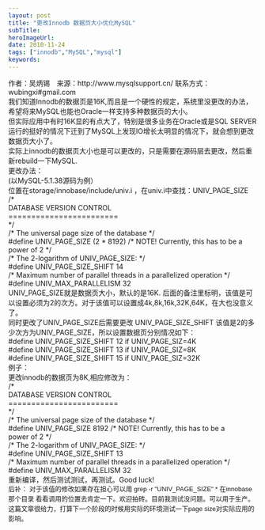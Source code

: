 ```yaml
---
layout: post 
title: "更改Innodb 数据页大小优化MySQL"
subTitle: 
heroImageUrl: 
date: 2010-11-24
tags: ["innodb","MySQL","mysql"]
keywords: 
---
```


<div id="_mcePaste">
<div id="_mcePaste">作者：吴炳锡　来源：http://www.mysqlsupport.cn/ 联系方式： wubingxi#gmail.com</div>
<div></div>
<div>我们知道Innodb的数据页是16K,而且是一个硬性的规定，系统里没更改的办法，希望将来MySQL也能也Oracle一样支持多种数据页的大小。</div>
<div id="_mcePaste">但实际应用中有时16K显的有点大了，特别是很多业务在Oracle或是SQL SERVER运行的挺好的情况下迁到了MySQL上发现IO增长太明显的情况下，就会想到更改数据页大小了。</div>
<div id="_mcePaste">实际上innodb的数据页大小也是可以更改的，只是需要在源码层去更改，然后重新rebuild一下MySQL.</div>
<div id="_mcePaste">更改办法：</div>
<div id="_mcePaste">(以MySQL-5.1.38源码为例）</div>
<div id="_mcePaste">位置在storage/innobase/include/univ.i ，在univ.i中查找：UNIV_PAGE_SIZE</div>
<div id="_mcePaste">/*</div>
<div id="_mcePaste">DATABASE VERSION CONTROL</div>
<div id="_mcePaste">========================</div>
<div id="_mcePaste">*/</div>
<div id="_mcePaste">/* The universal page size of the database */</div>
<div id="_mcePaste">#define UNIV_PAGE_SIZE          (2 * 8192) /* NOTE! Currently, this has to be a</div>
<div id="_mcePaste">power of 2 */</div>
<div id="_mcePaste">/* The 2-logarithm of UNIV_PAGE_SIZE: */</div>
<div id="_mcePaste">#define UNIV_PAGE_SIZE_SHIFT 14</div>
<div id="_mcePaste">/* Maximum number of parallel threads in a parallelized operation */</div>
<div id="_mcePaste">#define UNIV_MAX_PARALLELISM 32</div>
<div id="_mcePaste">UNIV_PAGE_SIZE就是数据页大小，默认的是16K. 后面的备注里标明，该值是可以设置必须为2的次方。对于该值可以设置成4k,8k,16k,32K,64K，在大也没意义了。</div>
<div id="_mcePaste">同时更改了UNIV_PAGE_SIZE后需要更改 UNIV_PAGE_SIZE_SHIFT 该值是2的多少次方为UNIV_PAGE_SIZE，所以设置数据页分别情况如下：</div>
<div id="_mcePaste">#define UNIV_PAGE_SIZE_SHIFT 12  if UNIV_PAGE_SIZ=4K</div>
<div id="_mcePaste">#define UNIV_PAGE_SIZE_SHIFT 13  if UNIV_PAGE_SIZ=8K</div>
<div id="_mcePaste">#define UNIV_PAGE_SIZE_SHIFT 15  if UNIV_PAGE_SIZ=32K</div>
<div id="_mcePaste">例子：</div>
<div id="_mcePaste">更改innodb的数据页为8K,相应修改为：</div>
<div id="_mcePaste">/*</div>
<div id="_mcePaste">DATABASE VERSION CONTROL</div>
<div id="_mcePaste">========================</div>
<div id="_mcePaste">*/</div>
<div id="_mcePaste">/* The universal page size of the database */</div>
<div id="_mcePaste">#define UNIV_PAGE_SIZE          8192   /* NOTE! Currently, this has to be a</div>
<div id="_mcePaste">power of 2 */</div>
<div id="_mcePaste">/* The 2-logarithm of UNIV_PAGE_SIZE: */</div>
<div id="_mcePaste">#define UNIV_PAGE_SIZE_SHIFT 13</div>
<div id="_mcePaste">/* Maximum number of parallel threads in a parallelized operation */</div>
<div id="_mcePaste">#define UNIV_MAX_PARALLELISM 32</div>
<div id="_mcePaste">重新编译，然后测试测试，再测试。Good luck!</div>
<div><span style="font-family: Verdana, Helvetica, sans-serif; line-height: 20px; font-size: small;">后补：
对于该值的修改如果存在担心可以用 grep -r "UNIV_PAGE_SIZE" * 在innobase那个目录 看看调用的位置去肯定一下。欢迎拍砖。目前我测试没问题。可以用于生产。</span></div>
<div><span style="font-family: Verdana, Helvetica, sans-serif; line-height: 20px; font-size: small;">这篇文章很给力，打算下一个阶段的时候用实际的环境测试一下page size对实际应用的影响。</span></div>
</div>